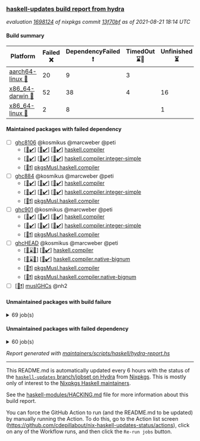 ### [haskell-updates build report from hydra](https://hydra.nixos.org/jobset/nixpkgs/haskell-updates)
*evaluation [1698124](https://hydra.nixos.org/eval/1698124) of nixpkgs commit [13f70bf](https://github.com/NixOS/nixpkgs/commits/13f70bfa7a1836c09b9e9de2e32b418bc91ceb99) as of 2021-08-21 18:14 UTC*
#### Build summary

 | Platform | Failed :x: | DependencyFailed :heavy_exclamation_mark: | TimedOut :hourglass::no_entry_sign: | Unfinished :hourglass_flowing_sand: | Success :heavy_check_mark: | 
 | --- | --- | --- | --- | --- | --- | 
 | [aarch64-linux :iphone:](https://hydra.nixos.org/eval/1698124?filter=.aarch64-linux) | 20 | 9 | 3 |  | 6658 | 
 | [x86_64-darwin :apple:](https://hydra.nixos.org/eval/1698124?filter=.x86_64-darwin) | 52 | 38 | 4 | 16 | 6532 | 
 | [x86_64-linux :penguin:](https://hydra.nixos.org/eval/1698124?filter=.x86_64-linux) | 2 | 8 |  | 1 | 6729 | 
#### Maintained packages with failed dependency
- [ ] [ghc8106](https://hydra.nixos.org/eval/1698124?filter=ghc8106) @kosmikus @marcweber @peti
  - [[:iphone::heavy_check_mark:]](https://hydra.nixos.org/build/150142134) [[:apple::heavy_check_mark:]](https://hydra.nixos.org/build/150136607) [[:penguin::heavy_check_mark:]](https://hydra.nixos.org/build/150148504) [haskell.compiler](https://hydra.nixos.org/eval/1698124?filter=haskell.compiler.ghc8106)
  - [[:iphone::heavy_check_mark:]](https://hydra.nixos.org/build/150156172) [[:apple::heavy_check_mark:]](https://hydra.nixos.org/build/150139855) [[:penguin::heavy_check_mark:]](https://hydra.nixos.org/build/150137637) [haskell.compiler.integer-simple](https://hydra.nixos.org/eval/1698124?filter=haskell.compiler.integer-simple.ghc8106)
  -   [[:penguin::heavy_exclamation_mark:]](https://hydra.nixos.org/build/150281277) [pkgsMusl.haskell.compiler](https://hydra.nixos.org/eval/1698124?filter=pkgsMusl.haskell.compiler.ghc8106)
- [ ] [ghc884](https://hydra.nixos.org/eval/1698124?filter=ghc884) @kosmikus @marcweber @peti
  - [[:iphone::heavy_check_mark:]](https://hydra.nixos.org/build/150146371) [[:apple::heavy_check_mark:]](https://hydra.nixos.org/build/150136677) [[:penguin::heavy_check_mark:]](https://hydra.nixos.org/build/150149514) [haskell.compiler](https://hydra.nixos.org/eval/1698124?filter=haskell.compiler.ghc884)
  - [[:iphone::heavy_check_mark:]](https://hydra.nixos.org/build/150153012) [[:apple::heavy_check_mark:]](https://hydra.nixos.org/build/150139348) [[:penguin::heavy_check_mark:]](https://hydra.nixos.org/build/150141264) [haskell.compiler.integer-simple](https://hydra.nixos.org/eval/1698124?filter=haskell.compiler.integer-simple.ghc884)
  -   [[:penguin::heavy_exclamation_mark:]](https://hydra.nixos.org/build/150281297) [pkgsMusl.haskell.compiler](https://hydra.nixos.org/eval/1698124?filter=pkgsMusl.haskell.compiler.ghc884)
- [ ] [ghc901](https://hydra.nixos.org/eval/1698124?filter=ghc901) @kosmikus @marcweber @peti
  - [[:iphone::heavy_check_mark:]](https://hydra.nixos.org/build/150142798) [[:apple::heavy_check_mark:]](https://hydra.nixos.org/build/150143289) [[:penguin::heavy_check_mark:]](https://hydra.nixos.org/build/150147612) [haskell.compiler](https://hydra.nixos.org/eval/1698124?filter=haskell.compiler.ghc901)
  - [[:iphone::heavy_check_mark:]](https://hydra.nixos.org/build/150153840) [[:apple::heavy_check_mark:]](https://hydra.nixos.org/build/150145503) [[:penguin::heavy_check_mark:]](https://hydra.nixos.org/build/150152462) [haskell.compiler.integer-simple](https://hydra.nixos.org/eval/1698124?filter=haskell.compiler.integer-simple.ghc901)
  -   [[:penguin::heavy_exclamation_mark:]](https://hydra.nixos.org/build/150281299) [pkgsMusl.haskell.compiler](https://hydra.nixos.org/eval/1698124?filter=pkgsMusl.haskell.compiler.ghc901)
- [ ] [ghcHEAD](https://hydra.nixos.org/eval/1698124?filter=ghcHEAD) @kosmikus @marcweber @peti
  - [[:apple::hourglass::no_entry_sign:]](https://hydra.nixos.org/build/150145921) [[:penguin::heavy_check_mark:]](https://hydra.nixos.org/build/150150121) [haskell.compiler](https://hydra.nixos.org/eval/1698124?filter=haskell.compiler.ghcHEAD)
  - [[:apple::hourglass::no_entry_sign:]](https://hydra.nixos.org/build/150153086) [[:penguin::heavy_check_mark:]](https://hydra.nixos.org/build/150147913) [haskell.compiler.native-bignum](https://hydra.nixos.org/eval/1698124?filter=haskell.compiler.native-bignum.ghcHEAD)
  -  [[:penguin::heavy_exclamation_mark:]](https://hydra.nixos.org/build/150281317) [pkgsMusl.haskell.compiler](https://hydra.nixos.org/eval/1698124?filter=pkgsMusl.haskell.compiler.ghcHEAD)
  -  [[:penguin::heavy_exclamation_mark:]](https://hydra.nixos.org/build/150281318) [pkgsMusl.haskell.compiler.native-bignum](https://hydra.nixos.org/eval/1698124?filter=pkgsMusl.haskell.compiler.native-bignum.ghcHEAD)
- [ ] [[:penguin::heavy_exclamation_mark:]](https://hydra.nixos.org/build/150281278) [muslGHCs](https://hydra.nixos.org/eval/1698124?filter=muslGHCs) @nh2
#### Unmaintained packages with build failure
<details><summary>69 job(s) </summary>

- [ ] [[:iphone::heavy_check_mark:]](https://hydra.nixos.org/build/150136848) [[:apple::x:]](https://hydra.nixos.org/build/150147277) [[:penguin::heavy_check_mark:]](https://hydra.nixos.org/build/150152393) [haskellPackages.FractalArt](https://hydra.nixos.org/eval/1698124?filter=haskellPackages.FractalArt) 
- [ ] [[:iphone::x:]](https://hydra.nixos.org/build/150154601) [[:apple::heavy_check_mark:]](https://hydra.nixos.org/build/150146821) [[:penguin::heavy_check_mark:]](https://hydra.nixos.org/build/150137406) [haskellPackages.HsASA](https://hydra.nixos.org/eval/1698124?filter=haskellPackages.HsASA) 
- [ ] [[:iphone::x:]](https://hydra.nixos.org/build/150152116) [[:apple::heavy_check_mark:]](https://hydra.nixos.org/build/150144662) [[:penguin::heavy_check_mark:]](https://hydra.nixos.org/build/150143178) [haskellPackages.OrderedBits](https://hydra.nixos.org/eval/1698124?filter=haskellPackages.OrderedBits) 
- [ ] [[:iphone::x:]](https://hydra.nixos.org/build/150152505) [[:apple::heavy_check_mark:]](https://hydra.nixos.org/build/150139965) [[:penguin::heavy_check_mark:]](https://hydra.nixos.org/build/150150707) [haskellPackages.accelerate-llvm](https://hydra.nixos.org/eval/1698124?filter=haskellPackages.accelerate-llvm) 
- [ ] [[:iphone::x:]](https://hydra.nixos.org/build/150139515) [[:apple::heavy_check_mark:]](https://hydra.nixos.org/build/150150227) [[:penguin::heavy_check_mark:]](https://hydra.nixos.org/build/150137424) [haskellPackages.cdar-mBound](https://hydra.nixos.org/eval/1698124?filter=haskellPackages.cdar-mBound) 
- [ ] [[:iphone::heavy_check_mark:]](https://hydra.nixos.org/build/150142691) [[:apple::x:]](https://hydra.nixos.org/build/150140373) [[:penguin::heavy_check_mark:]](https://hydra.nixos.org/build/150155028) [haskellPackages.chiphunk](https://hydra.nixos.org/eval/1698124?filter=haskellPackages.chiphunk) 
- [ ] [[:iphone::heavy_check_mark:]](https://hydra.nixos.org/build/150143041) [[:apple::x:]](https://hydra.nixos.org/build/150145593) [[:penguin::heavy_check_mark:]](https://hydra.nixos.org/build/150155356) [haskellPackages.di-core](https://hydra.nixos.org/eval/1698124?filter=haskellPackages.di-core) 
- [ ] [[:iphone::heavy_check_mark:]](https://hydra.nixos.org/build/150144640) [[:apple::x:]](https://hydra.nixos.org/build/150151797) [[:penguin::heavy_check_mark:]](https://hydra.nixos.org/build/150142786) [haskellPackages.discount](https://hydra.nixos.org/eval/1698124?filter=haskellPackages.discount) 
- [ ] [[:iphone::heavy_check_mark:]](https://hydra.nixos.org/build/150139947) [[:apple::x:]](https://hydra.nixos.org/build/150140370) [[:penguin::heavy_check_mark:]](https://hydra.nixos.org/build/150139039) [haskellPackages.diskhash](https://hydra.nixos.org/eval/1698124?filter=haskellPackages.diskhash) 
- [ ] [[:iphone::x:]](https://hydra.nixos.org/build/150146312) [[:apple::x:]](https://hydra.nixos.org/build/150149462) [[:penguin::heavy_check_mark:]](https://hydra.nixos.org/build/150142175) [haskellPackages.easytensor](https://hydra.nixos.org/eval/1698124?filter=haskellPackages.easytensor) 
- [ ] [[:iphone::heavy_check_mark:]](https://hydra.nixos.org/build/150137045) [[:apple::x:]](https://hydra.nixos.org/build/150145451) [[:penguin::heavy_check_mark:]](https://hydra.nixos.org/build/150137536) [haskellPackages.epub-tools](https://hydra.nixos.org/eval/1698124?filter=haskellPackages.epub-tools) 
- [ ] [[:iphone::heavy_check_mark:]](https://hydra.nixos.org/build/150145709) [[:apple::x:]](https://hydra.nixos.org/build/150138057) [[:penguin::heavy_check_mark:]](https://hydra.nixos.org/build/150156212) [haskellPackages.exinst](https://hydra.nixos.org/eval/1698124?filter=haskellPackages.exinst) 
- [ ] [[:iphone::heavy_check_mark:]](https://hydra.nixos.org/build/150152574) [[:apple::x:]](https://hydra.nixos.org/build/150143148) [[:penguin::heavy_check_mark:]](https://hydra.nixos.org/build/150142646) [haskellPackages.float128](https://hydra.nixos.org/eval/1698124?filter=haskellPackages.float128) 
- [ ] [[:iphone::x:]](https://hydra.nixos.org/build/150141152) [[:apple::heavy_check_mark:]](https://hydra.nixos.org/build/150147899) [[:penguin::heavy_check_mark:]](https://hydra.nixos.org/build/150147340) [haskellPackages.freetype2](https://hydra.nixos.org/eval/1698124?filter=haskellPackages.freetype2) 
- [ ] [[:iphone::heavy_check_mark:]](https://hydra.nixos.org/build/150148236) [[:apple::x:]](https://hydra.nixos.org/build/150138261) [[:penguin::heavy_check_mark:]](https://hydra.nixos.org/build/150149010) [haskellPackages.gi-gdkx11](https://hydra.nixos.org/eval/1698124?filter=haskellPackages.gi-gdkx11) 
- [ ] [[:iphone::x:]](https://hydra.nixos.org/build/150144571) [[:penguin::heavy_check_mark:]](https://hydra.nixos.org/build/150148632) [haskellPackages.gnome-keyring](https://hydra.nixos.org/eval/1698124?filter=haskellPackages.gnome-keyring) 
- [ ] [[:iphone::heavy_check_mark:]](https://hydra.nixos.org/build/150146168) [[:apple::x:]](https://hydra.nixos.org/build/150148543) [[:penguin::heavy_check_mark:]](https://hydra.nixos.org/build/150146629) [haskellPackages.gtk-traymanager](https://hydra.nixos.org/eval/1698124?filter=haskellPackages.gtk-traymanager) 
- [ ] [[:iphone::heavy_check_mark:]](https://hydra.nixos.org/build/150143018) [[:apple::x:]](https://hydra.nixos.org/build/150152360) [[:penguin::heavy_check_mark:]](https://hydra.nixos.org/build/150152980) [haskellPackages.hamid](https://hydra.nixos.org/eval/1698124?filter=haskellPackages.hamid) 
- [ ] [[:iphone::x:]](https://hydra.nixos.org/build/150430279) [[:apple::x:]](https://hydra.nixos.org/build/150430284) [[:penguin::x:]](https://hydra.nixos.org/build/150430310) [haskellPackages.hasura-ekg-core](https://hydra.nixos.org/eval/1698124?filter=haskellPackages.hasura-ekg-core) 
- [ ] [[:iphone::x:]](https://hydra.nixos.org/build/150430287) [[:apple::x:]](https://hydra.nixos.org/build/150430298) [[:penguin::x:]](https://hydra.nixos.org/build/150430313) [haskellPackages.hasura-ekg-json](https://hydra.nixos.org/eval/1698124?filter=haskellPackages.hasura-ekg-json) 
- [ ] [[:iphone::heavy_check_mark:]](https://hydra.nixos.org/build/150151564) [[:apple::x:]](https://hydra.nixos.org/build/150146436) [[:penguin::heavy_check_mark:]](https://hydra.nixos.org/build/150145795) [haskellPackages.hid](https://hydra.nixos.org/eval/1698124?filter=haskellPackages.hid) 
- [ ] [[:iphone::heavy_check_mark:]](https://hydra.nixos.org/build/150143880) [[:apple::x:]](https://hydra.nixos.org/build/150146354) [[:penguin::heavy_check_mark:]](https://hydra.nixos.org/build/150154680) [haskellPackages.higher-leveldb](https://hydra.nixos.org/eval/1698124?filter=haskellPackages.higher-leveldb) 
- [ ] [[:iphone::heavy_check_mark:]](https://hydra.nixos.org/build/150148898) [[:apple::x:]](https://hydra.nixos.org/build/150146001) [[:penguin::heavy_check_mark:]](https://hydra.nixos.org/build/150136636) [haskellPackages.highlight](https://hydra.nixos.org/eval/1698124?filter=haskellPackages.highlight) 
- [ ] [[:iphone::heavy_check_mark:]](https://hydra.nixos.org/build/150142333) [[:apple::x:]](https://hydra.nixos.org/build/150149243) [[:penguin::heavy_check_mark:]](https://hydra.nixos.org/build/150143166) [haskellPackages.hmatrix-morpheus](https://hydra.nixos.org/eval/1698124?filter=haskellPackages.hmatrix-morpheus) 
- [ ] [[:iphone::heavy_check_mark:]](https://hydra.nixos.org/build/150143292) [[:apple::x:]](https://hydra.nixos.org/build/150144819) [[:penguin::heavy_check_mark:]](https://hydra.nixos.org/build/150156384) [haskellPackages.hmidi](https://hydra.nixos.org/eval/1698124?filter=haskellPackages.hmidi) 
- [ ] [[:iphone::x:]](https://hydra.nixos.org/build/150149700) [[:apple::heavy_check_mark:]](https://hydra.nixos.org/build/150141430) [[:penguin::heavy_check_mark:]](https://hydra.nixos.org/build/150149614) [haskellPackages.hq](https://hydra.nixos.org/eval/1698124?filter=haskellPackages.hq) 
- [ ] [[:iphone::heavy_check_mark:]](https://hydra.nixos.org/build/150147884) [[:apple::x:]](https://hydra.nixos.org/build/150138982) [[:penguin::heavy_check_mark:]](https://hydra.nixos.org/build/150141366) [haskellPackages.hs](https://hydra.nixos.org/eval/1698124?filter=haskellPackages.hs) 
- [ ] [[:iphone::heavy_check_mark:]](https://hydra.nixos.org/build/150147973) [[:apple::x:]](https://hydra.nixos.org/build/150140041) [[:penguin::heavy_check_mark:]](https://hydra.nixos.org/build/150151666) [haskellPackages.hsshellscript](https://hydra.nixos.org/eval/1698124?filter=haskellPackages.hsshellscript) 
- [ ] [[:iphone::heavy_check_mark:]](https://hydra.nixos.org/build/150141776) [[:apple::x:]](https://hydra.nixos.org/build/150153708) [[:penguin::heavy_check_mark:]](https://hydra.nixos.org/build/150139774) [haskellPackages.hssourceinfo](https://hydra.nixos.org/eval/1698124?filter=haskellPackages.hssourceinfo) 
- [ ] [[:iphone::heavy_check_mark:]](https://hydra.nixos.org/build/150146617) [[:apple::x:]](https://hydra.nixos.org/build/150144908) [[:penguin::heavy_check_mark:]](https://hydra.nixos.org/build/150143049) [haskellPackages.huckleberry](https://hydra.nixos.org/eval/1698124?filter=haskellPackages.huckleberry) 
- [ ] [[:iphone::heavy_check_mark:]](https://hydra.nixos.org/build/150137873) [[:apple::x:]](https://hydra.nixos.org/build/150142066) [[:penguin::heavy_check_mark:]](https://hydra.nixos.org/build/150143806) [haskellPackages.ipcvar](https://hydra.nixos.org/eval/1698124?filter=haskellPackages.ipcvar) 
- [ ] [[:iphone::heavy_check_mark:]](https://hydra.nixos.org/build/150146297) [[:apple::x:]](https://hydra.nixos.org/build/150138785) [[:penguin::heavy_check_mark:]](https://hydra.nixos.org/build/150147037) [haskellPackages.junit-xml](https://hydra.nixos.org/eval/1698124?filter=haskellPackages.junit-xml) 
- [ ] [[:iphone::heavy_check_mark:]](https://hydra.nixos.org/build/150143703) [[:apple::x:]](https://hydra.nixos.org/build/150147245) [[:penguin::heavy_check_mark:]](https://hydra.nixos.org/build/150142052) [haskellPackages.keep-alive](https://hydra.nixos.org/eval/1698124?filter=haskellPackages.keep-alive) 
- [ ] [[:iphone::x:]](https://hydra.nixos.org/build/150142304) [[:apple::hourglass_flowing_sand:]](https://hydra.nixos.org/build/150147180) [[:penguin::heavy_check_mark:]](https://hydra.nixos.org/build/150150616) [haskellPackages.libBF](https://hydra.nixos.org/eval/1698124?filter=haskellPackages.libBF) 
- [ ] [[:iphone::heavy_check_mark:]](https://hydra.nixos.org/build/150144126) [[:apple::x:]](https://hydra.nixos.org/build/150150818) [[:penguin::heavy_check_mark:]](https://hydra.nixos.org/build/150150630) [haskellPackages.loc](https://hydra.nixos.org/eval/1698124?filter=haskellPackages.loc) 
- [ ] [[:iphone::x:]](https://hydra.nixos.org/build/150147831) [[:apple::heavy_check_mark:]](https://hydra.nixos.org/build/150156386) [[:penguin::heavy_check_mark:]](https://hydra.nixos.org/build/150143636) [haskellPackages.long-double](https://hydra.nixos.org/eval/1698124?filter=haskellPackages.long-double) 
- [ ] [[:iphone::heavy_check_mark:]](https://hydra.nixos.org/build/150146689) [[:apple::x:]](https://hydra.nixos.org/build/150152799) [[:penguin::heavy_check_mark:]](https://hydra.nixos.org/build/150153454) [haskellPackages.mediawiki2latex](https://hydra.nixos.org/eval/1698124?filter=haskellPackages.mediawiki2latex) 
- [ ] [[:iphone::heavy_check_mark:]](https://hydra.nixos.org/build/150151938) [[:apple::x:]](https://hydra.nixos.org/build/150153446) [[:penguin::heavy_check_mark:]](https://hydra.nixos.org/build/150154190) [haskellPackages.mercury-api](https://hydra.nixos.org/eval/1698124?filter=haskellPackages.mercury-api) 
- [ ] [[:iphone::heavy_check_mark:]](https://hydra.nixos.org/build/150141733) [[:apple::x:]](https://hydra.nixos.org/build/150150540) [[:penguin::heavy_check_mark:]](https://hydra.nixos.org/build/150142396) [haskellPackages.nano-cryptr](https://hydra.nixos.org/eval/1698124?filter=haskellPackages.nano-cryptr) 
- [ ] [[:iphone::x:]](https://hydra.nixos.org/build/150141861) [[:apple::heavy_check_mark:]](https://hydra.nixos.org/build/150148154) [[:penguin::heavy_check_mark:]](https://hydra.nixos.org/build/150143310) [haskellPackages.nlopt-haskell](https://hydra.nixos.org/eval/1698124?filter=haskellPackages.nlopt-haskell) 
- [ ] [[:iphone::heavy_check_mark:]](https://hydra.nixos.org/build/150155134) [[:apple::x:]](https://hydra.nixos.org/build/150156034) [[:penguin::heavy_check_mark:]](https://hydra.nixos.org/build/150152403) [haskellPackages.opencv](https://hydra.nixos.org/eval/1698124?filter=haskellPackages.opencv) 
- [ ] [[:iphone::heavy_check_mark:]](https://hydra.nixos.org/build/150151111) [[:apple::x:]](https://hydra.nixos.org/build/150149796) [[:penguin::heavy_check_mark:]](https://hydra.nixos.org/build/150147421) [haskellPackages.persistent-pagination](https://hydra.nixos.org/eval/1698124?filter=haskellPackages.persistent-pagination) 
- [ ] [[:iphone::x:]](https://hydra.nixos.org/build/150152758) [[:apple::heavy_check_mark:]](https://hydra.nixos.org/build/150150974) [[:penguin::heavy_check_mark:]](https://hydra.nixos.org/build/150147165) [haskellPackages.picosat](https://hydra.nixos.org/eval/1698124?filter=haskellPackages.picosat) 
- [ ] [[:iphone::heavy_check_mark:]](https://hydra.nixos.org/build/150155611) [[:apple::x:]](https://hydra.nixos.org/build/150136618) [[:penguin::heavy_check_mark:]](https://hydra.nixos.org/build/150145205) [haskellPackages.ping-wrapper](https://hydra.nixos.org/eval/1698124?filter=haskellPackages.ping-wrapper) 
- [ ] [[:iphone::heavy_check_mark:]](https://hydra.nixos.org/build/150137138) [[:apple::x:]](https://hydra.nixos.org/build/150145799) [[:penguin::heavy_check_mark:]](https://hydra.nixos.org/build/150143274) [haskellPackages.pipes-zlib](https://hydra.nixos.org/eval/1698124?filter=haskellPackages.pipes-zlib) 
- [ ] [[:iphone::x:]](https://hydra.nixos.org/build/150146479) [[:apple::heavy_check_mark:]](https://hydra.nixos.org/build/150140689) [[:penguin::heavy_check_mark:]](https://hydra.nixos.org/build/150144041) [haskellPackages.poker](https://hydra.nixos.org/eval/1698124?filter=haskellPackages.poker) 
- [ ] [[:iphone::heavy_check_mark:]](https://hydra.nixos.org/build/150141156) [[:apple::x:]](https://hydra.nixos.org/build/150138332) [[:penguin::heavy_check_mark:]](https://hydra.nixos.org/build/150139857) [haskellPackages.posix-socket](https://hydra.nixos.org/eval/1698124?filter=haskellPackages.posix-socket) 
- [ ] [[:iphone::heavy_check_mark:]](https://hydra.nixos.org/build/150142006) [[:apple::x:]](https://hydra.nixos.org/build/150149579) [[:penguin::heavy_check_mark:]](https://hydra.nixos.org/build/150149365) [haskellPackages.posix-timer](https://hydra.nixos.org/eval/1698124?filter=haskellPackages.posix-timer) 
- [ ] [[:iphone::heavy_check_mark:]](https://hydra.nixos.org/build/150154952) [[:apple::x:]](https://hydra.nixos.org/build/150156123) [[:penguin::heavy_check_mark:]](https://hydra.nixos.org/build/150153428) [haskellPackages.pthread](https://hydra.nixos.org/eval/1698124?filter=haskellPackages.pthread) 
- [ ] [[:iphone::x:]](https://hydra.nixos.org/build/150150396) [[:apple::heavy_check_mark:]](https://hydra.nixos.org/build/150141201) [[:penguin::heavy_check_mark:]](https://hydra.nixos.org/build/150152353) [haskellPackages.ptr-poker](https://hydra.nixos.org/eval/1698124?filter=haskellPackages.ptr-poker) 
- [ ] [[:iphone::heavy_check_mark:]](https://hydra.nixos.org/build/150147954) [[:apple::x:]](https://hydra.nixos.org/build/150137325) [[:penguin::heavy_check_mark:]](https://hydra.nixos.org/build/150143357) [haskellPackages.sandwich-webdriver](https://hydra.nixos.org/eval/1698124?filter=haskellPackages.sandwich-webdriver) 
- [ ] [[:iphone::heavy_check_mark:]](https://hydra.nixos.org/build/150152774) [[:apple::x:]](https://hydra.nixos.org/build/150136862) [[:penguin::heavy_check_mark:]](https://hydra.nixos.org/build/150153014) [haskellPackages.sdp](https://hydra.nixos.org/eval/1698124?filter=haskellPackages.sdp) 
- [ ] [[:iphone::heavy_check_mark:]](https://hydra.nixos.org/build/150143608) [[:apple::x:]](https://hydra.nixos.org/build/150149400) [[:penguin::heavy_check_mark:]](https://hydra.nixos.org/build/150152265) [haskellPackages.select](https://hydra.nixos.org/eval/1698124?filter=haskellPackages.select) 
- [ ] [[:iphone::heavy_check_mark:]](https://hydra.nixos.org/build/150143745) [[:apple::x:]](https://hydra.nixos.org/build/150152421) [[:penguin::heavy_check_mark:]](https://hydra.nixos.org/build/150144115) [haskellPackages.sequence-formats](https://hydra.nixos.org/eval/1698124?filter=haskellPackages.sequence-formats) 
- [ ] [[:iphone::heavy_check_mark:]](https://hydra.nixos.org/build/150154302) [[:apple::x:]](https://hydra.nixos.org/build/150142162) [[:penguin::heavy_check_mark:]](https://hydra.nixos.org/build/150141216) [haskellPackages.shared-memory](https://hydra.nixos.org/eval/1698124?filter=haskellPackages.shared-memory) 
- [ ] [[:iphone::heavy_check_mark:]](https://hydra.nixos.org/build/150142143) [[:apple::x:]](https://hydra.nixos.org/build/150138913) [[:penguin::heavy_check_mark:]](https://hydra.nixos.org/build/150140218) [haskellPackages.sysinfo](https://hydra.nixos.org/eval/1698124?filter=haskellPackages.sysinfo) 
- [ ] [[:iphone::heavy_check_mark:]](https://hydra.nixos.org/build/150153762) [[:apple::x:]](https://hydra.nixos.org/build/150136551) [[:penguin::heavy_check_mark:]](https://hydra.nixos.org/build/150142114) [haskellPackages.tailfile-hinotify](https://hydra.nixos.org/eval/1698124?filter=haskellPackages.tailfile-hinotify) 
- [ ] [[:iphone::heavy_check_mark:]](https://hydra.nixos.org/build/150152694) [[:apple::x:]](https://hydra.nixos.org/build/150138670) [[:penguin::heavy_check_mark:]](https://hydra.nixos.org/build/150145277) [haskellPackages.thyme](https://hydra.nixos.org/eval/1698124?filter=haskellPackages.thyme) 
- [ ] [[:iphone::x:]](https://hydra.nixos.org/build/150156457) [[:apple::heavy_check_mark:]](https://hydra.nixos.org/build/150143396) [[:penguin::heavy_check_mark:]](https://hydra.nixos.org/build/150139076) [haskellPackages.type-natural](https://hydra.nixos.org/eval/1698124?filter=haskellPackages.type-natural) 
- [ ] [[:iphone::heavy_check_mark:]](https://hydra.nixos.org/build/150139190) [[:apple::x:]](https://hydra.nixos.org/build/150141572) [[:penguin::heavy_check_mark:]](https://hydra.nixos.org/build/150156235) [haskellPackages.tz](https://hydra.nixos.org/eval/1698124?filter=haskellPackages.tz) 
- [ ] [[:iphone::x:]](https://hydra.nixos.org/build/150148074) [[:apple::heavy_check_mark:]](https://hydra.nixos.org/build/150138754) [[:penguin::heavy_check_mark:]](https://hydra.nixos.org/build/150139625) [haskellPackages.unicode-properties](https://hydra.nixos.org/eval/1698124?filter=haskellPackages.unicode-properties) 
- [ ] [[:iphone::x:]](https://hydra.nixos.org/build/150144377) [[:apple::heavy_check_mark:]](https://hydra.nixos.org/build/150147267) [[:penguin::heavy_check_mark:]](https://hydra.nixos.org/build/150140581) [haskellPackages.wiringPi](https://hydra.nixos.org/eval/1698124?filter=haskellPackages.wiringPi) 
- [ ] [[:iphone::heavy_check_mark:]](https://hydra.nixos.org/build/150155341) [[:apple::x:]](https://hydra.nixos.org/build/150137444) [[:penguin::heavy_check_mark:]](https://hydra.nixos.org/build/150150694) [tests.haskell.writers](https://hydra.nixos.org/eval/1698124?filter=tests.haskell.writers) 
- [ ] [[:iphone::x:]](https://hydra.nixos.org/build/150144169) [[:apple::heavy_check_mark:]](https://hydra.nixos.org/build/150155347) [[:penguin::heavy_check_mark:]](https://hydra.nixos.org/build/150139326) [haskellPackages.x86-64bit](https://hydra.nixos.org/eval/1698124?filter=haskellPackages.x86-64bit) 
- [ ] [[:iphone::heavy_check_mark:]](https://hydra.nixos.org/build/150140967) [[:apple::x:]](https://hydra.nixos.org/build/150153228) [[:penguin::heavy_check_mark:]](https://hydra.nixos.org/build/150145888) [haskellPackages.xmonad-utils](https://hydra.nixos.org/eval/1698124?filter=haskellPackages.xmonad-utils) 
- [ ] [[:iphone::heavy_check_mark:]](https://hydra.nixos.org/build/150137488) [[:apple::x:]](https://hydra.nixos.org/build/150152873) [[:penguin::heavy_check_mark:]](https://hydra.nixos.org/build/150136778) [haskellPackages.yoga](https://hydra.nixos.org/eval/1698124?filter=haskellPackages.yoga) 
- [ ] [[:iphone::heavy_check_mark:]](https://hydra.nixos.org/build/150146400) [[:apple::x:]](https://hydra.nixos.org/build/150150588) [[:penguin::heavy_check_mark:]](https://hydra.nixos.org/build/150146449) [haskellPackages.zip](https://hydra.nixos.org/eval/1698124?filter=haskellPackages.zip) 
- [ ] [[:iphone::heavy_check_mark:]](https://hydra.nixos.org/build/150142027) [[:apple::x:]](https://hydra.nixos.org/build/150143345) [[:penguin::heavy_check_mark:]](https://hydra.nixos.org/build/150144840) [haskellPackages.zot](https://hydra.nixos.org/eval/1698124?filter=haskellPackages.zot) 
- [ ] [[:iphone::heavy_check_mark:]](https://hydra.nixos.org/build/150144068) [[:apple::x:]](https://hydra.nixos.org/build/150148704) [[:penguin::heavy_check_mark:]](https://hydra.nixos.org/build/150142623) [haskellPackages.zxcvbn-c](https://hydra.nixos.org/eval/1698124?filter=haskellPackages.zxcvbn-c) 
</details>

#### Unmaintained packages with failed dependency
<details><summary>60 job(s) </summary>

- [ ] [[:iphone::heavy_exclamation_mark:]](https://hydra.nixos.org/build/150146233) [[:apple::heavy_check_mark:]](https://hydra.nixos.org/build/150156532) [[:penguin::heavy_check_mark:]](https://hydra.nixos.org/build/150154178) [haskellPackages.PrimitiveArray](https://hydra.nixos.org/eval/1698124?filter=haskellPackages.PrimitiveArray) 
- [ ] [[:iphone::heavy_check_mark:]](https://hydra.nixos.org/build/150140151) [[:apple::heavy_exclamation_mark:]](https://hydra.nixos.org/build/150151581) [[:penguin::heavy_check_mark:]](https://hydra.nixos.org/build/150153305) [haskellPackages.antiope-es](https://hydra.nixos.org/eval/1698124?filter=haskellPackages.antiope-es) 
- [ ] [[:iphone::heavy_check_mark:]](https://hydra.nixos.org/build/150138566) [[:apple::heavy_exclamation_mark:]](https://hydra.nixos.org/build/150151919) [[:penguin::heavy_check_mark:]](https://hydra.nixos.org/build/150146973) [haskellPackages.di](https://hydra.nixos.org/eval/1698124?filter=haskellPackages.di) 
- [ ] [[:iphone::heavy_check_mark:]](https://hydra.nixos.org/build/150149615) [[:apple::heavy_exclamation_mark:]](https://hydra.nixos.org/build/150149484) [[:penguin::heavy_check_mark:]](https://hydra.nixos.org/build/150137825) [haskellPackages.di-df1](https://hydra.nixos.org/eval/1698124?filter=haskellPackages.di-df1) 
- [ ] [[:iphone::heavy_check_mark:]](https://hydra.nixos.org/build/150149955) [[:apple::heavy_exclamation_mark:]](https://hydra.nixos.org/build/150151408) [[:penguin::heavy_check_mark:]](https://hydra.nixos.org/build/150142458) [haskellPackages.di-handle](https://hydra.nixos.org/eval/1698124?filter=haskellPackages.di-handle) 
- [ ] [[:iphone::heavy_check_mark:]](https://hydra.nixos.org/build/150145510) [[:apple::heavy_exclamation_mark:]](https://hydra.nixos.org/build/150155750) [[:penguin::heavy_check_mark:]](https://hydra.nixos.org/build/150140238) [haskellPackages.di-monad](https://hydra.nixos.org/eval/1698124?filter=haskellPackages.di-monad) 
- [ ] [[:iphone::heavy_exclamation_mark:]](https://hydra.nixos.org/build/150153426) [[:apple::heavy_exclamation_mark:]](https://hydra.nixos.org/build/150144841) [[:penguin::heavy_check_mark:]](https://hydra.nixos.org/build/150139841) [haskellPackages.easytensor-vulkan](https://hydra.nixos.org/eval/1698124?filter=haskellPackages.easytensor-vulkan) 
- [ ] [[:iphone::heavy_check_mark:]](https://hydra.nixos.org/build/150152374) [[:apple::heavy_exclamation_mark:]](https://hydra.nixos.org/build/150151983) [[:penguin::heavy_check_mark:]](https://hydra.nixos.org/build/150137959) [haskellPackages.exinst-aeson](https://hydra.nixos.org/eval/1698124?filter=haskellPackages.exinst-aeson) 
- [ ] [[:iphone::heavy_check_mark:]](https://hydra.nixos.org/build/150138180) [[:apple::heavy_exclamation_mark:]](https://hydra.nixos.org/build/150137286) [[:penguin::heavy_check_mark:]](https://hydra.nixos.org/build/150139166) [haskellPackages.exinst-bytes](https://hydra.nixos.org/eval/1698124?filter=haskellPackages.exinst-bytes) 
- [ ] [[:iphone::heavy_check_mark:]](https://hydra.nixos.org/build/150144437) [[:apple::heavy_exclamation_mark:]](https://hydra.nixos.org/build/150144674) [[:penguin::heavy_check_mark:]](https://hydra.nixos.org/build/150147984) [haskellPackages.exinst-cereal](https://hydra.nixos.org/eval/1698124?filter=haskellPackages.exinst-cereal) 
- [ ] [[:iphone::heavy_check_mark:]](https://hydra.nixos.org/build/150141504) [[:apple::heavy_exclamation_mark:]](https://hydra.nixos.org/build/150156564) [[:penguin::heavy_check_mark:]](https://hydra.nixos.org/build/150140070) [haskellPackages.exinst-serialise](https://hydra.nixos.org/eval/1698124?filter=haskellPackages.exinst-serialise) 
- [ ] [[:iphone::heavy_check_mark:]](https://hydra.nixos.org/build/150151349) [[:apple::heavy_exclamation_mark:]](https://hydra.nixos.org/build/150138296) [[:penguin::heavy_check_mark:]](https://hydra.nixos.org/build/150140449) [haskellPackages.fastparser](https://hydra.nixos.org/eval/1698124?filter=haskellPackages.fastparser) 
- [ ] [hello](https://hydra.nixos.org/eval/1698124?filter=hello) 
  - [[:iphone::heavy_check_mark:]](https://hydra.nixos.org/build/150146832) [[:apple::heavy_check_mark:]](https://hydra.nixos.org/build/150144343) [[:penguin::heavy_check_mark:]](https://hydra.nixos.org/build/150145756) [haskellPackages](https://hydra.nixos.org/eval/1698124?filter=haskellPackages.hello)
  -   [[:penguin::heavy_exclamation_mark:]](https://hydra.nixos.org/build/150281301) [pkgsMusl.haskellPackages](https://hydra.nixos.org/eval/1698124?filter=pkgsMusl.haskellPackages.hello)
  -   [[:penguin::heavy_check_mark:]](https://hydra.nixos.org/build/150281334) [pkgsStatic.haskell.packages.integer-simple.ghc8106](https://hydra.nixos.org/eval/1698124?filter=pkgsStatic.haskell.packages.integer-simple.ghc8106.hello)
- [ ] [[:iphone::heavy_exclamation_mark:]](https://hydra.nixos.org/build/150153606) [[:apple::heavy_check_mark:]](https://hydra.nixos.org/build/150147579) [[:penguin::heavy_check_mark:]](https://hydra.nixos.org/build/150138819) [haskellPackages.hmatrix-nlopt](https://hydra.nixos.org/eval/1698124?filter=haskellPackages.hmatrix-nlopt) 
- [ ] [[:iphone::heavy_exclamation_mark:]](https://hydra.nixos.org/build/150151295) [[:apple::heavy_check_mark:]](https://hydra.nixos.org/build/150143280) [[:penguin::heavy_check_mark:]](https://hydra.nixos.org/build/150148351) [haskellPackages.jsonifier](https://hydra.nixos.org/eval/1698124?filter=haskellPackages.jsonifier) 
- [ ] [[:iphone::heavy_check_mark:]](https://hydra.nixos.org/build/150142097) [[:apple::heavy_exclamation_mark:]](https://hydra.nixos.org/build/150146452) [[:penguin::heavy_check_mark:]](https://hydra.nixos.org/build/150155919) [haskellPackages.keenser](https://hydra.nixos.org/eval/1698124?filter=haskellPackages.keenser) 
- [ ] [lens](https://hydra.nixos.org/eval/1698124?filter=lens) 
  - [[:iphone::heavy_check_mark:]](https://hydra.nixos.org/build/150139081) [[:apple::heavy_check_mark:]](https://hydra.nixos.org/build/150148570) [[:penguin::heavy_check_mark:]](https://hydra.nixos.org/build/150144540) [haskellPackages](https://hydra.nixos.org/eval/1698124?filter=haskellPackages.lens)
  -   [[:penguin::heavy_exclamation_mark:]](https://hydra.nixos.org/build/150281304) [pkgsMusl.haskellPackages](https://hydra.nixos.org/eval/1698124?filter=pkgsMusl.haskellPackages.lens)
  -   [[:penguin::heavy_check_mark:]](https://hydra.nixos.org/build/150281315) [pkgsStatic.haskell.packages.integer-simple.ghc8106](https://hydra.nixos.org/eval/1698124?filter=pkgsStatic.haskell.packages.integer-simple.ghc8106.lens)
- [ ] [[:iphone::heavy_check_mark:]](https://hydra.nixos.org/build/150146775) [[:apple::heavy_exclamation_mark:]](https://hydra.nixos.org/build/150138995) [[:penguin::heavy_check_mark:]](https://hydra.nixos.org/build/150154699) [haskellPackages.moto](https://hydra.nixos.org/eval/1698124?filter=haskellPackages.moto) 
- [ ] [[:iphone::heavy_check_mark:]](https://hydra.nixos.org/build/150152647) [[:apple::heavy_exclamation_mark:]](https://hydra.nixos.org/build/150140886) [[:penguin::heavy_check_mark:]](https://hydra.nixos.org/build/150150922) [haskellPackages.nri-env-parser](https://hydra.nixos.org/eval/1698124?filter=haskellPackages.nri-env-parser) 
- [ ] [[:iphone::heavy_check_mark:]](https://hydra.nixos.org/build/150144671) [[:apple::heavy_exclamation_mark:]](https://hydra.nixos.org/build/150153508) [[:penguin::heavy_check_mark:]](https://hydra.nixos.org/build/150155878) [haskellPackages.nri-http](https://hydra.nixos.org/eval/1698124?filter=haskellPackages.nri-http) 
- [ ] [[:iphone::heavy_check_mark:]](https://hydra.nixos.org/build/150143422) [[:apple::heavy_exclamation_mark:]](https://hydra.nixos.org/build/150137482) [[:penguin::heavy_check_mark:]](https://hydra.nixos.org/build/150139929) [haskellPackages.nri-observability](https://hydra.nixos.org/eval/1698124?filter=haskellPackages.nri-observability) 
- [ ] [[:iphone::heavy_check_mark:]](https://hydra.nixos.org/build/150146201) [[:apple::heavy_exclamation_mark:]](https://hydra.nixos.org/build/150140816) [[:penguin::heavy_check_mark:]](https://hydra.nixos.org/build/150143266) [haskellPackages.nri-prelude](https://hydra.nixos.org/eval/1698124?filter=haskellPackages.nri-prelude) 
- [ ] [[:iphone::heavy_check_mark:]](https://hydra.nixos.org/build/150156207) [[:apple::heavy_exclamation_mark:]](https://hydra.nixos.org/build/150155433) [[:penguin::heavy_check_mark:]](https://hydra.nixos.org/build/150146369) [haskellPackages.nri-redis](https://hydra.nixos.org/eval/1698124?filter=haskellPackages.nri-redis) 
- [ ] [[:iphone::heavy_check_mark:]](https://hydra.nixos.org/build/150146072) [[:apple::heavy_exclamation_mark:]](https://hydra.nixos.org/build/150151879) [[:penguin::heavy_check_mark:]](https://hydra.nixos.org/build/150137696) [haskellPackages.nri-test-encoding](https://hydra.nixos.org/eval/1698124?filter=haskellPackages.nri-test-encoding) 
- [ ] [[:iphone::heavy_check_mark:]](https://hydra.nixos.org/build/150145392) [[:apple::heavy_exclamation_mark:]](https://hydra.nixos.org/build/150149418) [[:penguin::heavy_check_mark:]](https://hydra.nixos.org/build/150150340) [haskellPackages.opencv-extra](https://hydra.nixos.org/eval/1698124?filter=haskellPackages.opencv-extra) 
- [ ] [[:iphone::heavy_exclamation_mark:]](https://hydra.nixos.org/build/150151386) [[:apple::heavy_check_mark:]](https://hydra.nixos.org/build/150152023) [[:penguin::heavy_check_mark:]](https://hydra.nixos.org/build/150151867) [haskellPackages.opentelemetry-extra](https://hydra.nixos.org/eval/1698124?filter=haskellPackages.opentelemetry-extra) 
- [ ] [[:iphone::heavy_exclamation_mark:]](https://hydra.nixos.org/build/150139853) [[:apple::heavy_check_mark:]](https://hydra.nixos.org/build/150141765) [[:penguin::heavy_check_mark:]](https://hydra.nixos.org/build/150153594) [haskellPackages.opentelemetry-lightstep](https://hydra.nixos.org/eval/1698124?filter=haskellPackages.opentelemetry-lightstep) 
- [ ] [[:iphone::heavy_check_mark:]](https://hydra.nixos.org/build/150143271) [[:apple::heavy_exclamation_mark:]](https://hydra.nixos.org/build/150150102) [[:penguin::heavy_check_mark:]](https://hydra.nixos.org/build/150152140) [haskellPackages.orgmode-parse](https://hydra.nixos.org/eval/1698124?filter=haskellPackages.orgmode-parse) 
- [ ] [[:iphone::heavy_check_mark:]](https://hydra.nixos.org/build/150151986) [[:apple::heavy_exclamation_mark:]](https://hydra.nixos.org/build/150139113) [[:penguin::heavy_check_mark:]](https://hydra.nixos.org/build/150156156) [haskellPackages.orgstat](https://hydra.nixos.org/eval/1698124?filter=haskellPackages.orgstat) 
- [ ] [[:iphone::heavy_check_mark:]](https://hydra.nixos.org/build/150145597) [[:apple::heavy_exclamation_mark:]](https://hydra.nixos.org/build/150153492) [[:penguin::heavy_check_mark:]](https://hydra.nixos.org/build/150137847) [haskellPackages.postgresql-replicant](https://hydra.nixos.org/eval/1698124?filter=haskellPackages.postgresql-replicant) 
- [ ] [[:iphone::heavy_check_mark:]](https://hydra.nixos.org/build/150150665) [[:apple::heavy_exclamation_mark:]](https://hydra.nixos.org/build/150136666) [[:penguin::heavy_check_mark:]](https://hydra.nixos.org/build/150147124) [haskellPackages.pretty-diff](https://hydra.nixos.org/eval/1698124?filter=haskellPackages.pretty-diff) 
- [ ] [random](https://hydra.nixos.org/eval/1698124?filter=random) 
  - [[:iphone::heavy_check_mark:]](https://hydra.nixos.org/build/150139731) [[:apple::heavy_check_mark:]](https://hydra.nixos.org/build/150137011) [[:penguin::heavy_check_mark:]](https://hydra.nixos.org/build/150137828) [haskellPackages](https://hydra.nixos.org/eval/1698124?filter=haskellPackages.random)
  -   [[:penguin::heavy_exclamation_mark:]](https://hydra.nixos.org/build/150281323) [pkgsMusl.haskellPackages](https://hydra.nixos.org/eval/1698124?filter=pkgsMusl.haskellPackages.random)
  -   [[:penguin::heavy_check_mark:]](https://hydra.nixos.org/build/150281313) [pkgsStatic.haskell.packages.integer-simple.ghc8106](https://hydra.nixos.org/eval/1698124?filter=pkgsStatic.haskell.packages.integer-simple.ghc8106.random)
- [ ] [[:iphone::heavy_exclamation_mark:]](https://hydra.nixos.org/build/150143948) [[:apple::heavy_check_mark:]](https://hydra.nixos.org/build/150149278) [[:penguin::heavy_check_mark:]](https://hydra.nixos.org/build/150141902) [haskellPackages.rounded](https://hydra.nixos.org/eval/1698124?filter=haskellPackages.rounded) 
- [ ] [[:iphone::heavy_check_mark:]](https://hydra.nixos.org/build/150143386) [[:apple::heavy_exclamation_mark:]](https://hydra.nixos.org/build/150147756) [[:penguin::heavy_check_mark:]](https://hydra.nixos.org/build/150148498) [haskellPackages.scan-metadata](https://hydra.nixos.org/eval/1698124?filter=haskellPackages.scan-metadata) 
- [ ] [[:iphone::heavy_check_mark:]](https://hydra.nixos.org/build/150137777) [[:apple::heavy_exclamation_mark:]](https://hydra.nixos.org/build/150143490) [[:penguin::heavy_check_mark:]](https://hydra.nixos.org/build/150137753) [haskellPackages.sdp-binary](https://hydra.nixos.org/eval/1698124?filter=haskellPackages.sdp-binary) 
- [ ] [[:iphone::heavy_check_mark:]](https://hydra.nixos.org/build/150140402) [[:apple::heavy_exclamation_mark:]](https://hydra.nixos.org/build/150136790) [[:penguin::heavy_check_mark:]](https://hydra.nixos.org/build/150141804) [haskellPackages.sdp-deepseq](https://hydra.nixos.org/eval/1698124?filter=haskellPackages.sdp-deepseq) 
- [ ] [[:iphone::heavy_check_mark:]](https://hydra.nixos.org/build/150144170) [[:apple::heavy_exclamation_mark:]](https://hydra.nixos.org/build/150136938) [[:penguin::heavy_check_mark:]](https://hydra.nixos.org/build/150143056) [haskellPackages.sdp-hashable](https://hydra.nixos.org/eval/1698124?filter=haskellPackages.sdp-hashable) 
- [ ] [[:iphone::heavy_check_mark:]](https://hydra.nixos.org/build/150140516) [[:apple::heavy_exclamation_mark:]](https://hydra.nixos.org/build/150148495) [[:penguin::heavy_check_mark:]](https://hydra.nixos.org/build/150139157) [haskellPackages.sdp-io](https://hydra.nixos.org/eval/1698124?filter=haskellPackages.sdp-io) 
- [ ] [[:iphone::heavy_check_mark:]](https://hydra.nixos.org/build/150154408) [[:apple::heavy_exclamation_mark:]](https://hydra.nixos.org/build/150147483) [[:penguin::heavy_check_mark:]](https://hydra.nixos.org/build/150152232) [haskellPackages.sdp-quickcheck](https://hydra.nixos.org/eval/1698124?filter=haskellPackages.sdp-quickcheck) 
- [ ] [[:iphone::heavy_check_mark:]](https://hydra.nixos.org/build/150139917) [[:apple::heavy_exclamation_mark:]](https://hydra.nixos.org/build/150139807) [[:penguin::heavy_check_mark:]](https://hydra.nixos.org/build/150145959) [haskellPackages.sdp4bytestring](https://hydra.nixos.org/eval/1698124?filter=haskellPackages.sdp4bytestring) 
- [ ] [[:iphone::heavy_check_mark:]](https://hydra.nixos.org/build/150152531) [[:apple::heavy_exclamation_mark:]](https://hydra.nixos.org/build/150138817) [[:penguin::heavy_check_mark:]](https://hydra.nixos.org/build/150147060) [haskellPackages.sdp4text](https://hydra.nixos.org/eval/1698124?filter=haskellPackages.sdp4text) 
- [ ] [[:iphone::heavy_check_mark:]](https://hydra.nixos.org/build/150150451) [[:apple::heavy_exclamation_mark:]](https://hydra.nixos.org/build/150151735) [[:penguin::heavy_check_mark:]](https://hydra.nixos.org/build/150147840) [haskellPackages.sdp4unordered](https://hydra.nixos.org/eval/1698124?filter=haskellPackages.sdp4unordered) 
- [ ] [[:iphone::heavy_check_mark:]](https://hydra.nixos.org/build/150155923) [[:apple::heavy_exclamation_mark:]](https://hydra.nixos.org/build/150143081) [[:penguin::heavy_check_mark:]](https://hydra.nixos.org/build/150144715) [haskellPackages.sdp4vector](https://hydra.nixos.org/eval/1698124?filter=haskellPackages.sdp4vector) 
- [ ] [[:iphone::heavy_check_mark:]](https://hydra.nixos.org/build/150137770) [[:apple::heavy_exclamation_mark:]](https://hydra.nixos.org/build/150151345) [[:penguin::heavy_check_mark:]](https://hydra.nixos.org/build/150147906) [haskellPackages.sequenceTools](https://hydra.nixos.org/eval/1698124?filter=haskellPackages.sequenceTools) 
- [ ] [[:iphone::heavy_exclamation_mark:]](https://hydra.nixos.org/build/150154455) [[:apple::heavy_check_mark:]](https://hydra.nixos.org/build/150154458) [[:penguin::heavy_check_mark:]](https://hydra.nixos.org/build/150143409) [haskellPackages.sized](https://hydra.nixos.org/eval/1698124?filter=haskellPackages.sized) 
- [ ] [taskell](https://hydra.nixos.org/eval/1698124?filter=taskell) 
  - [[:iphone::heavy_check_mark:]](https://hydra.nixos.org/build/150152447) [[:apple::heavy_exclamation_mark:]](https://hydra.nixos.org/build/150137305) [[:penguin::heavy_check_mark:]](https://hydra.nixos.org/build/150151977) [toplevel](https://hydra.nixos.org/eval/1698124?filter=taskell)
  - [[:iphone::heavy_check_mark:]](https://hydra.nixos.org/build/150151475) [[:apple::heavy_exclamation_mark:]](https://hydra.nixos.org/build/150150370) [[:penguin::heavy_check_mark:]](https://hydra.nixos.org/build/150144306) [haskellPackages](https://hydra.nixos.org/eval/1698124?filter=haskellPackages.taskell)
- [ ] [[:iphone::heavy_check_mark:]](https://hydra.nixos.org/build/150153263) [[:apple::heavy_exclamation_mark:]](https://hydra.nixos.org/build/150140265) [[:penguin::heavy_check_mark:]](https://hydra.nixos.org/build/150153645) [haskellPackages.tasty-test-reporter](https://hydra.nixos.org/eval/1698124?filter=haskellPackages.tasty-test-reporter) 
- [ ] [[:iphone::heavy_exclamation_mark:]](https://hydra.nixos.org/build/150146674) [[:apple::heavy_check_mark:]](https://hydra.nixos.org/build/150136810) [[:penguin::heavy_check_mark:]](https://hydra.nixos.org/build/150147677) [haskellPackages.unicode-names](https://hydra.nixos.org/eval/1698124?filter=haskellPackages.unicode-names) 
- [ ] [[:iphone::heavy_check_mark:]](https://hydra.nixos.org/build/150138474) [[:apple::heavy_exclamation_mark:]](https://hydra.nixos.org/build/150142670) [[:penguin::heavy_check_mark:]](https://hydra.nixos.org/build/150154027) [haskellPackages.xbattbar](https://hydra.nixos.org/eval/1698124?filter=haskellPackages.xbattbar) 
</details>

*Report generated with [maintainers/scripts/haskell/hydra-report.hs](https://github.com/NixOS/nixpkgs/blob/haskell-updates/maintainers/scripts/haskell/hydra-report.sh)*


----------------------------------------------------------------------

This README.md is automatically updated every 6 hours with the status of the
[`haskell-updates` branch/jobset on Hydra](https://hydra.nixos.org/jobset/nixpkgs/haskell-updates)
from [Nixpkgs](https://github.com/NixOS/nixpkgs).  This is mostly only of
interest to the [Nixpkgs Haskell maintainers](https://github.com/orgs/NixOS/teams/haskell).

See the
[haskell-modules/HACKING.md](https://github.com/NixOS/nixpkgs/blob/haskell-updates/pkgs/development/haskell-modules/HACKING.md)
file for more information about this build report.

You can force the GitHub Action to run (and the README.md to be updated) by
manually running the Action.  To do this, go to the Action list screen
(https://github.com/cdepillabout/nix-haskell-updates-status/actions),
click on any of the Workflow runs, and then click the `Re-run jobs` button.
